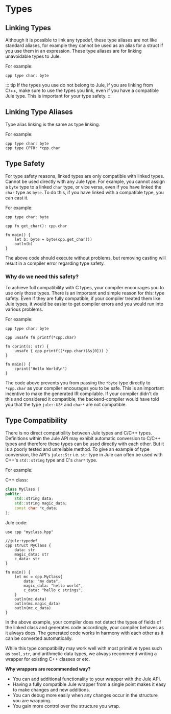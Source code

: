 # Types

## Linking Types
Although it is possible to link any typedef, these type aliases are not like standard aliases, for example they cannot be used as an alias for a struct if you use them in an expression. These type aliases are for linking unavoidable types to Jule.

For example: 
```
cpp type char: byte
```

::: tip
If the types you use do not belong to Jule, if you are linking from C/++, make sure to use the types you link, even if you have a compatible Jule type. This is important for your type safety.
:::

## Linking Type Aliases

Type alias linking is the same as type linking.

For example:
```
cpp type char: byte
cpp type CPTR: *cpp.char
```

## Type Safety

For type safety reasons, linked types are only compatible with linked types. Cannot be used directly with any Jule type. For example, you cannot assign a `byte` type to a linked `char` type, or vice versa, even if you have linked the `char` type as `byte`. To do this, if you have linked with a compatible type, you can cast it.

For example:
```
cpp type char: byte

cpp fn get_char(): cpp.char

fn main() {
	let b: byte = byte(cpp.get_char())
	outln(b)
}
```

The above code should execute without problems, but removing casting will result in a compiler error regarding type safety.

### Why do we need this safety?

To achieve full compatibility with C types, your compiler encourages you to use only those types. There is an important and simple reason for this: type safety. Even if they are fully compatible, if your compiler treated them like Jule types, it would be easier to get compiler errors and you would run into various problems.

For example:
```
cpp type char: byte

cpp unsafe fn printf(*cpp.char)

fn cprint(s: str) {
    unsafe { cpp.printf((*cpp.char)(&s[0])) }
}

fn main() {
    cprint("Hello World\n")
}
```

The code above prevents you from passing the `*byte` type directly to `*cpp.char` as your compiler encourages you to be safe. This is an important incentive to make the generated IR compilable. If your compiler didn't do this and considered it compatible, the backend-compiler would have told you that the type `jule::U8*` and `char*` are not compatible.

## Type Compatibility

There is no direct compatibility between Jule types and C/C++ types. Definitions within the Jule API may exhibit automatic conversion to C/C++ types and therefore these types can be used directly with each other. But it is a poorly tested and unreliable method. To give an example of type conversion, the API's `jule::Str` i.e. `str` type in Jule can often be used with C++'s `std::string` type and C's `char*` type.

For example:

C++ class:
```cpp
class MyClass {
public:
    std::string data;
    std::string magic_data;
    const char *c_data;
};
```

Jule code:
```
use cpp "myclass.hpp"

//jule:typedef
cpp struct MyClass {
    data: str
    magic_data: str
    c_data: str
}

fn main() {
    let mc = cpp.MyClass{
        data: "my data",
        magic_data: "hello world",
        c_data: "hello c strings",
    }
    outln(mc.data)
    outln(mc.magic_data)
    outln(mc.c_data)
}
```

In the above example, your compiler does not detect the types of fields of the linked class and generates code accordingly, your compiler behaves as it always does. The generated code works in harmony with each other as it can be converted automatically.

While this type compatibility may work well with most primitive types such as `bool`, `str`, and arithmetic data types, we always recommend writing a wrapper for existing C++ classes or etc.

<strong>Why wrappers are recommended way?</strong>

- You can add additional functionality to your wrapper with the Jule API.
- Having a fully compatible Jule wrapper from a single point makes it easy to make changes and new additions.
- You can debug more easily when any changes occur in the structure you are wrapping.
- You gain more control over the structure you wrap.
